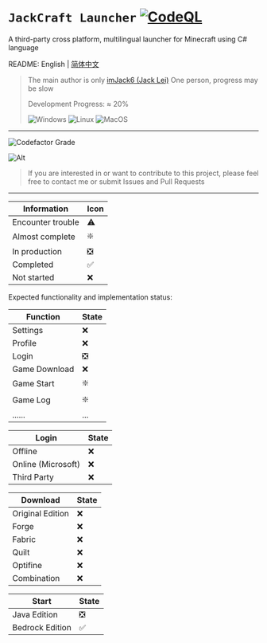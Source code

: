 # `JackCraft Launcher` [![CodeQL](https://github.com/imJack6/JackCraftLauncher/actions/workflows/codeql.yml/badge.svg)](https://github.com/imJack6/JackCraftLauncher/actions/workflows/codeql.yml)

A third-party cross platform, multilingual launcher for Minecraft using C# language

README: English | [简体中文](README.md)

> The main author is only [imJack6 (Jack Lei)](https://github.com/imJack6) One person, progress may be slow
>
> Development Progress: ≈ 20%
>
> ![Windows](https://img.shields.io/badge/Windows-0078D6?style=for-the-badge&logo=windows&logoColor=white)
> ![Linux](https://img.shields.io/badge/Linux-FCC624?style=for-the-badge&logo=linux&logoColor=black)
> ![MacOS](https://img.shields.io/badge/mac%20os-000000?style=for-the-badge&logo=apple&logoColor=white)

---------------------

![Codefactor Grade](https://img.shields.io/codefactor/grade/github/imJack6/JackCraftLauncher?logo=codefactor&style=for-the-badge)

![Alt](https://repobeats.axiom.co/api/embed/993d2a1760013210fdb331dd9aff324a6b2ed82f.svg)

> If you are interested in or want to contribute to this project, please feel free to contact me or submit Issues and Pull Requests

---------------------

| Information	      | Icon	 |
|-------------------|-------|
| Encounter trouble | ⚠️    |
| Almost complete   | ❇️    |
| In production     | ❎     |
| Completed         | ✅     |
| Not started       | ❌     |

Expected functionality and implementation status:

| Function      | State |
|---------------|-------|
| Settings      | ❌     |
| Profile       | ❌     |
| Login         | ❎️    |
| Game Download | ❌     |
| Game Start	   | ❇️    |
| Game Log		    | ❇️    |
| ......		      | ...   |

| Login              | State |
|--------------------|-------|
| Offline            | ❌     |
| Online (Microsoft) | ❌     |
| Third Party        | ❌️    |

| Download          | State |
|-------------------|-------|
| Original Edition	 | ❌     |
| Forge	            | ❌     |
| Fabric	           | ❌     |
| Quilt	            | ❌     |
| Optifine          | ❌     |
| Combination	      | ❌     |

| Start           | State |
|-----------------|-------|
| Java Edition    | ❎     |
| Bedrock Edition | ✅️    |